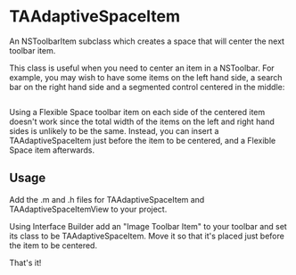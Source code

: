 TAAdaptiveSpaceItem
===================

An NSToolbarItem subclass which creates a space that will center the next toolbar item.

This class is useful when you need to center an item in a NSToolbar. For example, you may wish to have some items on the left hand side, a search bar on the right hand side and a segmented control centered in the middle:

<p align="center"><img src="https://raw.github.com/timothyarmes/TAAdaptiveSpaceItem/master/Example.png" alt=""></p>

Using a Flexible Space toolbar item on each side of the centered item doesn't work since the total width of the items on the left and right hand sides is unlikely to be the same. Instead, you can insert a TAAdaptiveSpaceItem just before the item to be centered, and a Flexible Space item afterwards.

Usage
-----

Add the .m and .h files for TAAdaptiveSpaceItem and TAAdaptiveSpaceItemView to your project.

Using Interface Builder add an "Image Toolbar Item" to your toolbar and set its class to be TAAdaptiveSpaceItem. Move it so that it's placed just before the item to be centered. 

That's it!




